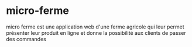 # micro-ferme
micro ferme est une application web d'une ferme agricole qui leur permet présenter leur produit en ligne et donne la possibilité aux clients de passer des commandes
